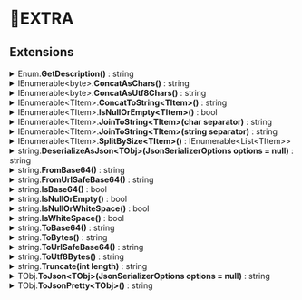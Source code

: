 # 🧩EXTRA

## Extensions
<details>
<summary>
Enum.<b>GetDescription()</b> : string
</summary>

```csharp
enum MyEnum
{
  [Description("e 1")]
  E1,
  E2,
}

MyEnum.E1.GetDescription() // "e 1"
MyEnum.E2.GetDescription() // "E2"
```
</details>

<details>
<summary>
IEnumerable&lt;byte&gt;.<b>ConcatAsChars()</b> : string
</summary>

```csharp
[].ConcatAsChars() // ""
[65].ConcatAsChars() // "A"
```
</details>

<details>
<summary>
IEnumerable&lt;byte&gt;.<b>ConcatAsUtf8Chars()</b> : string
</summary>

```csharp
[].ConcatAsUtf8Chars() // ""
[208, 175].ConcatAsUtf8Chars() // "Я"
```
</details>

<details>
<summary>
IEnumerable&lt;TItem&gt;.<b>ConcatToString&lt;TItem&gt;()</b> : string
</summary>

```csharp
[].ConcatToString() // ""
['1'].ConcatToString() // "1"
['1', '2'].ConcatToString() // "12"
```
</details>

<details>
<summary>
IEnumerable&lt;TItem&gt;.<b>IsNullOrEmpty&lt;TItem&gt;()</b> : bool
</summary>

```csharp
(null as byte[]).IsNullOrEmpty() // true
[].IsNullOrEmpty() // true
[1].IsNullOrEmpty() // false
```
</details>

<details>
<summary>
IEnumerable&lt;TItem&gt;.<b>JoinToString&lt;TItem&gt;(char separator)</b> : string
</summary>

```csharp
[].JoinToString('.') // ""
['1'].JoinToString('.') // "1"
['1', '2'].JoinToString('.') // "1.2"
```
</details>

<details>
<summary>
IEnumerable&lt;TItem&gt;.<b>JoinToString&lt;TItem&gt;(string separator)</b> : string
</summary>

```csharp
[].JoinToString("..") // ""
['1'].JoinToString("..") // "1"
['1', '2'].JoinToString("..") // "1..2"
```
</details>

<details>
<summary>
IEnumerable&lt;TItem&gt;.<b>SplitBySize&lt;TItem&gt;()</b> : IEnumerable&lt;List&lt;TItem&gt;&gt;
</summary>

```csharp
[].SplitBySize(-1) // ArgumentOutOfRangeException
[].SplitBySize(0) // ArgumentOutOfRangeException
[].SplitBySize(2) // []
[1].SplitBySize(2) // [[1]]
[1, 2].SplitBySize(2) // [[1, 2]]
[1, 2, 3].SplitBySize(2) // [[1, 2], [3]]
```
</details>

<details>
<summary>
string.<b>DeserializeAsJson&lt;TObj&gt;(JsonSerializerOptions options = null)</b> : string
</summary>

```csharp
"""
{
  "email": "1",
  "color": "green"
}
"""
.DeserializeAsJson<TestUser>() // new TestUser { Email = "1", Color = ConsoleColor.Green }
```
</details>

<details>
<summary>
string.<b>FromBase64()</b> : string
</summary>

```csharp
"MQ==".FromBase64() // "1"
```
</details>

<details>
<summary>
string.<b>FromUrlSafeBase64()</b> : string
</summary>

```csharp
"w7_Dv9GL8J-Yig".FromUrlSafeBase64() // "ÿÿы😊"
```
</details>

<details>
<summary>
string.<b>IsBase64()</b> : bool
</summary>

```csharp
"1".IsBase64() // false
"MQ==".IsBase64() // true
```
</details>

<details>
<summary>
string.<b>IsNullOrEmpty()</b> : bool
</summary>

```csharp
(null as string).IsNullOrEmpty() // true
"".IsNullOrEmpty() // true
" ".IsNullOrEmpty() // false
"a".IsNullOrEmpty() // false
```
</details>

<details>
<summary>
string.<b>IsNullOrWhiteSpace()</b> : bool
</summary>

```csharp
(null as string).IsNullOrWhiteSpace() // true
"".IsNullOrWhiteSpace() // true
" ".IsNullOrWhiteSpace() // true
"\t".IsNullOrWhiteSpace() // true
"a".IsNullOrWhiteSpace() // false
```
</details>

<details>
<summary>
string.<b>IsWhiteSpace()</b> : bool
</summary>

```csharp
"".IsWhiteSpace() // true
" ".IsWhiteSpace() // true
"\t".IsWhiteSpace() // true
"a".IsWhiteSpace() // false
(null as string).IsWhiteSpace() // false
```
</details>

<details>
<summary>
string.<b>ToBase64()</b> : string
</summary>

```csharp
"1".ToBase64() // "MQ=="
```
</details>

<details>
<summary>
string.<b>ToBytes()</b> : string
</summary>

```csharp
"".ToBytes() // []
"A".ToBytes() // [65]
```
</details>

<details>
<summary>
string.<b>ToUrlSafeBase64()</b> : string
</summary>

```csharp
"ÿÿы😊".ToBase64() // "w7/Dv9GL8J+Yig=="
"ÿÿы😊".ToUrlSafeBase64() // "w7_Dv9GL8J-Yig"
```
</details>

<details>
<summary>
string.<b>ToUtf8Bytes()</b> : string
</summary>

```csharp
"".ToUtf8Bytes() // []
"Я".ToUtf8Bytes() // [208, 175]
```
</details>

<details>
<summary>
string.<b>Truncate(int length)</b> : string
</summary>

```csharp
"".Truncate(1) // ""
"a".Truncate(1) // "a"
"ab".Truncate(1) // "a"
```
</details>

<details>
<summary>
TObj.<b>ToJson&lt;TObj&gt;(JsonSerializerOptions options = null)</b> : string
</summary>

```csharp
new { A = ConsoleColor.Red }.ToJson() // {"a":"red"}
```
</details>

<details>
<summary>
TObj.<b>ToJsonPretty&lt;TObj&gt;()</b> : string
</summary>

```csharp
new { A = ConsoleColor.Red }.ToJsonPretty()
// {
//   "a":"red"
// }
```
</details>
